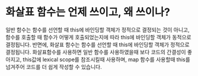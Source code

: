 # 화살표 함수는 언제 쓰이고, 왜 쓰이나?

일반 함수는 함수를 선언할 때 this에 바인딩할 객체가 정적으로 결정되는 것이 아니고, 함수를 호출할 때 함수가 어떻게 호출되었는지에 따라 this에 바인딩할 객체가 동적으로 결정됩니다. 반면에, 화살표 함수는 함수를 선언할 때 this에 바인딩할 객체가 정적으로 결정됩니다. 화살표함수를 사용하면 일반 함수를 사용하였을때 보다 코드의 간결성이 좋아지고, this값에 lexical scope를 참조시킬때 사용하며, map 함수를 사용할때 this를 넘겨주어 코드를 더 쉽게 작성할 수 있습니다.
